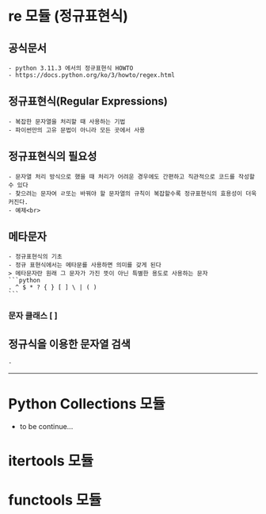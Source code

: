 # re 모듈 (정규표현식)

## 공식문서

    - python 3.11.3 에서의 정규표현식 HOWTO
    - https://docs.python.org/ko/3/howto/regex.html

## 정규표현식(Regular Expressions)

    - 복잡한 문자열을 처리할 때 사용하는 기법
    - 파이썬만의 고유 문법이 아니라 모든 곳에서 사용

## 정규표현식의 필요성

    - 문자열 처리 방식으로 했을 때 처리가 어려운 경우에도 간편하고 직관적으로 코드를 작성할 수 있다
    - 찾으려는 문자여 ㄹ또는 바꿔야 할 문자열의 규칙이 복잡할수록 정규표현식의 효용성이 더욱 커진다.
    - 예제<br>

## 메타문자

    - 정규표현식의 기초
    - 정규 표현식에서는 메타문를 사용하면 의미를 갖게 된다
    > 메타문자란 원래 그 문자가 가진 뜻이 아닌 특별한 용도로 사용하는 문자
    ```python
    . ^ $ * ? { } [ ] \ | ( )
    ```

### 문자 클래스 [ ]

## 정규식을 이용한 문자열 검색

    -

---

# Python Collections 모듈

- to be continue...

# itertools 모듈

# functools 모듈
